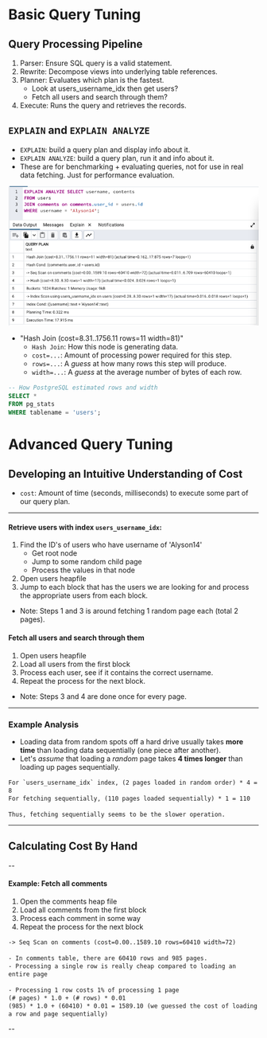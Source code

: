 # Basic Query Tuning

## Query Processing Pipeline

1. Parser: Ensure SQL query is a valid statement.
2. Rewrite: Decompose views into underlying table references.
3. Planner: Evaluates which plan is the fastest.
   - Look at users_username_idx then get users?
   - Fetch all users and search through them?
4. Execute: Runs the query and retrieves the records.

## `EXPLAIN` and `EXPLAIN ANALYZE`

- `EXPLAIN`: build a query plan and display info about it.
- `EXPLAIN ANALYZE`: build a query plan, run it and info about it.
- These are for benchmarking + evaluating queries, not for use in real data fetching. Just for performance evaluation.

<img src="../pics/explain_analyze.png" />

- "Hash Join (cost=8.31..1756.11 rows=11 width=81)"
  - `Hash Join`: How this node is generating data.
  - `cost=...`: Amount of processing power required for this step.
  - `rows=...`: A _guess_ at how many rows this step will produce.
  - `width=...`: A _guess_ at the average number of bytes of each row.

```sql
-- How PostgreSQL estimated rows and width
SELECT *
FROM pg_stats
WHERE tablename = 'users';
```

# Advanced Query Tuning

## Developing an Intuitive Understanding of Cost

- `cost`: Amount of time (seconds, milliseconds) to execute some part of our query plan.

---

#### Retrieve users with index `users_username_idx`:

1. Find the ID's of users who have username of 'Alyson14'
   - Get root node
   - Jump to some random child page
   - Process the values in that node
2. Open users heapfile
3. Jump to each block that has the users we are looking for and process the appropriate users from each block.

- Note: Steps 1 and 3 is around fetching 1 random page each (total 2 pages).

#### Fetch all users and search through them

1. Open users heapfile
2. Load all users from the first block
3. Process each user, see if it contains the correct username.
4. Repeat the process for the next block.

- Note: Steps 3 and 4 are done once for every page.

---

### Example Analysis

- Loading data from random spots off a hard drive usually takes **more time** than loading data sequentially (one piece after another).
- Let's _assume_ that loading a _random_ page takes **4 times longer** than loading up pages sequentially.

```
For `users_username_idx` index, (2 pages loaded in random order) * 4 = 8
For fetching sequentially, (110 pages loaded sequentially) * 1 = 110

Thus, fetching sequentially seems to be the slower operation.
```

---

## Calculating Cost By Hand

--

#### Example: Fetch all comments

1. Open the comments heap file
2. Load all comments from the first block
3. Process each comment in some way
4. Repeat the process for the next block

```
-> Seq Scan on comments (cost=0.00..1589.10 rows=60410 width=72)

- In comments table, there are 60410 rows and 985 pages.
- Processing a single row is really cheap compared to loading an entire page

- Processing 1 row costs 1% of processing 1 page
(# pages) * 1.0 + (# rows) * 0.01
(985) * 1.0 + (60410) * 0.01 = 1589.10 (we guessed the cost of loading a row and page sequentially)
```

--

